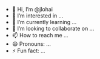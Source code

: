 - 👋 Hi, I’m @jlohai
- 👀 I’m interested in ...
- 🌱 I’m currently learning ...
- 💞️ I’m looking to collaborate on ...
- 📫 How to reach me ...
- 😄 Pronouns: ...
- ⚡ Fun fact: ...

<!---
jlohai/jlohai is a ✨ special ✨ repository because its `README.md` (this file) appears on your GitHub profile.
You can click the Preview link to take a look at your changes.
--->

